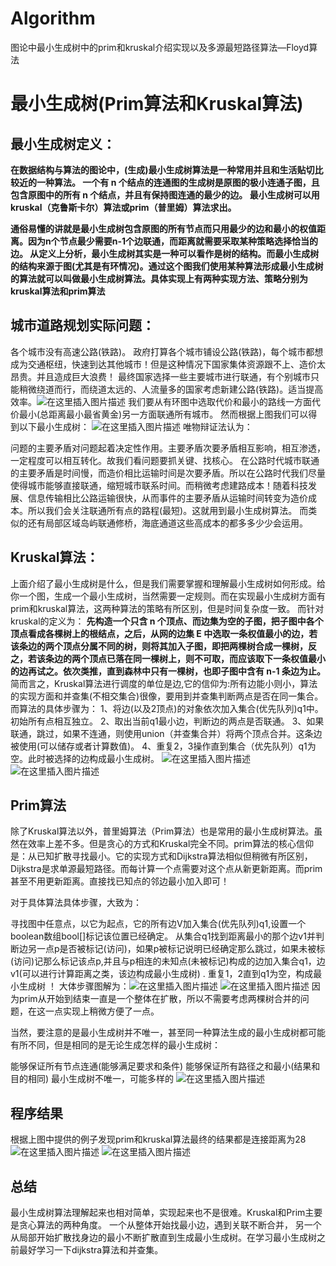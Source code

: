 # Algorithm
图论中最小生成树中的prim和kruskal介绍实现以及多源最短路径算法—Floyd算法
# 最小生成树(Prim算法和Kruskal算法)
## 最小生成树定义：
**在数据结构与算法的图论中，(生成)最小生成树算法是一种常用并且和生活贴切比较近的一种算法。
一个有 n 个结点的连通图的生成树是原图的极小连通子图，且包含原图中的所有 n 个结点，并且有保持图连通的最少的边。 最小生成树可以用kruskal（克鲁斯卡尔）算法或prim（普里姆）算法求出。**

**通俗易懂的讲就是最小生成树包含原图的所有节点而只用最少的边和最小的权值距离。因为n个节点最少需要n-1个边联通，而距离就需要采取某种策略选择恰当的边。
从定义上分析，最小生成树其实是一种可以看作是树的结构。而最小生成树的结构来源于图(尤其是有环情况)。通过这个图我们使用某种算法形成最小生成树的算法就可以叫做最小生成树算法。具体实现上有两种实现方法、策略分别为kruskal算法和prim算法**
## 城市道路规划实际问题：
各个城市没有高速公路(铁路)。
政府打算各个城市铺设公路(铁路)，每个城市都想成为交通枢纽，快速到达其他城市！但是这种情况下国家集体资源跟不上、造价太昂贵。并且造成巨大浪费！
最终国家选择一些主要城市进行联通，有个别城市只能稍微绕道而行，而绕道太远的、人流量多的国家考虑新建公路(铁路)。适当提高效率。![在这里插入图片描述](https://img-blog.csdnimg.cn/20191126160956482.png?x-oss-process=image/watermark,type_ZmFuZ3poZW5naGVpdGk,shadow_10,text_aHR0cHM6Ly96aGFuZ3ZhbHVlLmJsb2cuY3Nkbi5uZXQ=,size_16,color_FFFFFF,t_70)
我们要从有环图中选取代价和最小的路线一方面代价最小(总距离最小最省黄金)另一方面联通所有城市。
然而根据上图我们可以得到以下最小生成树：
![在这里插入图片描述](https://img-blog.csdnimg.cn/20191126161045842.png?x-oss-process=image/watermark,type_ZmFuZ3poZW5naGVpdGk,shadow_10,text_aHR0cHM6Ly96aGFuZ3ZhbHVlLmJsb2cuY3Nkbi5uZXQ=,size_16,color_FFFFFF,t_70)
唯物辩证法认为：

问题的主要矛盾对问题起着决定性作用。主要矛盾次要矛盾相互影响，相互渗透，一定程度可以相互转化。故我们看问题要抓关键、找核心。
在公路时代城市联通的主要矛盾是时间慢，而造价相比运输时间是次要矛盾。所以在公路时代我们尽量使得城市能够直接联通，缩短城市联系时间。而稍微考虑建路成本！随着科技发展、信息传输相比公路运输很快，从而事件的主要矛盾从运输时间转变为造价成本。所以我们会关注联通所有点的路程(最短)。这就用到最小生成树算法。
而类似的还有局部区域岛屿联通修桥，海底通道这些高成本的都多多少少会运用。
## Kruskal算法：
上面介绍了最小生成树是什么，但是我们需要掌握和理解最小生成树如何形成。给你一个图，生成一个最小生成树，当然需要一定规则。而在实现最小生成树方面有prim和kruskal算法，这两种算法的策略有所区别，但是时间复杂度一致。
而针对kruskal的定义为：
**先构造一个只含 n 个顶点、而边集为空的子图，把子图中各个顶点看成各棵树上的根结点，之后，从网的边集 E 中选取一条权值最小的边，若该条边的两个顶点分属不同的树，则将其加入子图，即把两棵树合成一棵树，反之，若该条边的两个顶点已落在同一棵树上，则不可取，而应该取下一条权值最小的边再试之。依次类推，直到森林中只有一棵树，也即子图中含有 n-1 条边为止。**
简而言之，Kruskal算法进行调度的单位是边,它的信仰为:所有边能小则小，算法的实现方面和并查集(不相交集合)很像，要用到并查集判断两点是否在同一集合。
而算法的具体步骤为：
1、将边(以及2顶点)的对象依次加入集合(优先队列)q1中。初始所有点相互独立。
2、取出当前q1最小边，判断边的两点是否联通。
3、如果联通，跳过，如果不连通，则使用union（并查集合并）将两个顶点合并。这条边被使用(可以储存或者计算数值)。
4、重复2，3操作直到集合（优先队列）q1为空。此时被选择的边构成最小生成树。
![在这里插入图片描述](https://img-blog.csdnimg.cn/20191126161337359.png?x-oss-process=image/watermark,type_ZmFuZ3poZW5naGVpdGk,shadow_10,text_aHR0cHM6Ly96aGFuZ3ZhbHVlLmJsb2cuY3Nkbi5uZXQ=,size_16,color_FFFFFF,t_70)
![在这里插入图片描述](https://img-blog.csdnimg.cn/20191126162702681.png?x-oss-process=image/watermark,type_ZmFuZ3poZW5naGVpdGk,shadow_10,text_aHR0cHM6Ly96aGFuZ3ZhbHVlLmJsb2cuY3Nkbi5uZXQ=,size_16,color_FFFFFF,t_70)
## Prim算法
除了Kruskal算法以外，普里姆算法（Prim算法）也是常用的最小生成树算法。虽然在效率上差不多。但是贪心的方式和Kruskal完全不同。prim算法的核心信仰是：从已知扩散寻找最小。它的实现方式和Dijkstra算法相似但稍微有所区别，Dijkstra是求单源最短路径。而每计算一个点需要对这个点从新更新距离。而prim甚至不用更新距离。直接找已知点的邻边最小加入即可！

对于具体算法具体步骤，大致为：

寻找图中任意点，以它为起点，它的所有边V加入集合(优先队列)q1,设置一个boolean数组bool[]标记该位置已经确定。
从集合q1找到距离最小的那个边v1并判断边另一点p是否被标记(访问)，如果p被标记说明已经确定那么跳过，如果未被标(访问)记那么标记该点p,并且与p相连的未知点(未被标记)构成的边加入集合q1，边v1(可以进行计算距离之类，该边构成最小生成树) .
重复1，2直到q1为空，构成最小生成树 ！
大体步骤图解为：![在这里插入图片描述](https://img-blog.csdnimg.cn/20191126161421982.png?x-oss-process=image/watermark,type_ZmFuZ3poZW5naGVpdGk,shadow_10,text_aHR0cHM6Ly96aGFuZ3ZhbHVlLmJsb2cuY3Nkbi5uZXQ=,size_16,color_FFFFFF,t_70)
![在这里插入图片描述](https://img-blog.csdnimg.cn/20191126162650197.png?x-oss-process=image/watermark,type_ZmFuZ3poZW5naGVpdGk,shadow_10,text_aHR0cHM6Ly96aGFuZ3ZhbHVlLmJsb2cuY3Nkbi5uZXQ=,size_16,color_FFFFFF,t_70)
因为prim从开始到结束一直是一个整体在扩散，所以不需要考虑两棵树合并的问题，在这一点实现上稍微方便了一点。

当然，要注意的是最小生成树并不唯一，甚至同一种算法生成的最小生成树都可能有所不同，但是相同的是无论生成怎样的最小生成树：

能够保证所有节点连通(能够满足要求和条件)
能够保证所有路径之和最小(结果和目的相同)
最小生成树不唯一，可能多样的
![在这里插入图片描述](https://img-blog.csdnimg.cn/20191126161513925.png?x-oss-process=image/watermark,type_ZmFuZ3poZW5naGVpdGk,shadow_10,text_aHR0cHM6Ly96aGFuZ3ZhbHVlLmJsb2cuY3Nkbi5uZXQ=,size_16,color_FFFFFF,t_70)
## 程序结果
根据上图中提供的例子发现prim和kruskal算法最终的结果都是连接距离为28
![在这里插入图片描述](https://img-blog.csdnimg.cn/20191126163016415.png?x-oss-process=image/watermark,type_ZmFuZ3poZW5naGVpdGk,shadow_10,text_aHR0cHM6Ly96aGFuZ3ZhbHVlLmJsb2cuY3Nkbi5uZXQ=,size_16,color_FFFFFF,t_70)
![在这里插入图片描述](https://img-blog.csdnimg.cn/20191126163054839.png?x-oss-process=image/watermark,type_ZmFuZ3poZW5naGVpdGk,shadow_10,text_aHR0cHM6Ly96aGFuZ3ZhbHVlLmJsb2cuY3Nkbi5uZXQ=,size_16,color_FFFFFF,t_70)
## 总结
最小生成树算法理解起来也相对简单，实现起来也不是很难。Kruskal和Prim主要是贪心算法的两种角度。
一个从整体开始找最小边，遇到关联不断合并，
另一个从局部开始扩散找身边的最小不断扩散直到生成最小生成树。在学习最小生成树之前最好学习一下dijkstra算法和并查集。


